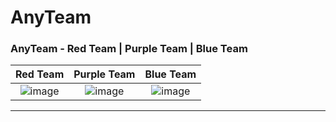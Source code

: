 # AnyTeam
### AnyTeam - Red Team | Purple Team | Blue Team

Red Team | Purple Team | Blue Team
:---:|:---:|:---:
![image](https://user-images.githubusercontent.com/51442719/172275443-f2f7910c-d5be-431c-8e94-a4853b76225a.png) | ![image](https://user-images.githubusercontent.com/51442719/172275464-32ad9efc-ec38-4969-b0ae-42d404863f35.png) | ![image](https://user-images.githubusercontent.com/51442719/172275420-b9469366-1ac5-4b7e-a322-01ad58a2ca44.png)

---

